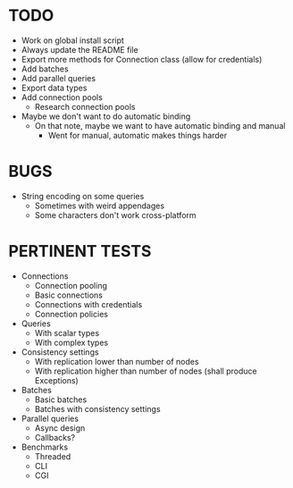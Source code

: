 TODO
====

- Work on global install script
- Always update the README file
- Export more methods for Connection class (allow for credentials)
- Add batches
- Add parallel queries
- Export data types
- Add connection pools
	- Research connection pools
- Maybe we don't want to do automatic binding
	- On that note, maybe we want to have automatic binding and manual
		- Went for manual, automatic makes things harder

BUGS
====
- String encoding on some queries
    - Sometimes with weird appendages
    - Some characters don't work cross-platform

PERTINENT TESTS
===============
- Connections
	- Connection pooling
	- Basic connections
	- Connections with credentials
	- Connection policies
- Queries
	- With scalar types
	- With complex types
- Consistency settings
	- With replication lower than number of nodes
	- With replication higher than number of nodes (shall produce Exceptions)
- Batches
	- Basic batches
	- Batches with consistency settings
- Parallel queries
	- Async design
	- Callbacks?
- Benchmarks
	- Threaded
	- CLI
	- CGI